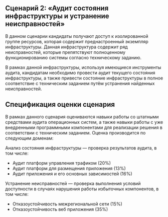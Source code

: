 ## Сценарий 2: «Аудит состояния инфраструктуры и устранение неисправностей»
В данном сценарии кандидаты получают доступ к изолированной группе ресурсов, которая содержит преднастроенный экземпляр инфраструктуры. Данная инфраструктура содержит ряд неисправностей, которые препятствуют полноценному функционированию системы согласно техническому заданию.

В рамках данной инфраструктуры, используя имеющиеся инструменты аудита, кандидатам необходимо провести аудит текущего состояния инфраструктуры, а также привести состояние инфраструктуры в полное соответствие с техническим заданием путём устранения найденных неисправностей.

## Спецификация оценки сценария

В рамках данного сценария оцениваются навыки работы со штатными средствами аудита операционных систем, а также навыки работы с уже внедренными программными компонентами для реализации решения в соответствии с техническим заданием. Оценка производится по следующим доменам:

Анализ состояния инфраструктуры — проверка результатов аудита, в том числе:

-	Аудит платформ управления трафиком (20%)
-	Аудит платформ для размещения приложения (13%)
-	Аудит приложения и его основных зависимостей (16%)

Устранение неисправностей — проверка выполнения условий доступности в случаях нарушения работы избыточных компонентов, в том числе:

-	Отказоустойчивость межрегиональной сети (15%)
-	Отказоустойчивость веб приложения (35%)
